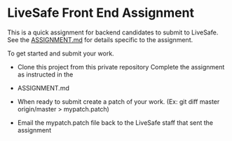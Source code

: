 # LiveSafe Front End Assignment

This is a quick assignment for backend candidates to submit to LiveSafe. See the
[ASSIGNMENT.md]('ASSIGNMENT.md') for details specific to the assignment.

To get started and submit your work.

* Clone this project from this private repository Complete the assignment as instructed in the

* ASSIGNMENT.md

* When ready to submit create a patch of your work. (Ex: git diff master origin/master >
  mypatch.patch)

* Email the mypatch.patch file back to the LiveSafe staff that sent the assignment
